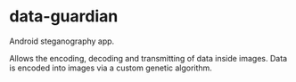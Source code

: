 # data-guardian
Android steganography app.

Allows the encoding, decoding and transmitting of data inside images.
Data is encoded into images via a custom genetic algorithm.
